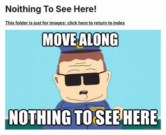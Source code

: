 # Noithing To See Here!

**[This folder is just for images; click here to return to index](//github.com/LacledesLAN/README.1ST)**

![Nothing To See Here](https://raw.githubusercontent.com/LacledesLAN/README.1ST/master/.images/NothingToSeeHere.png)